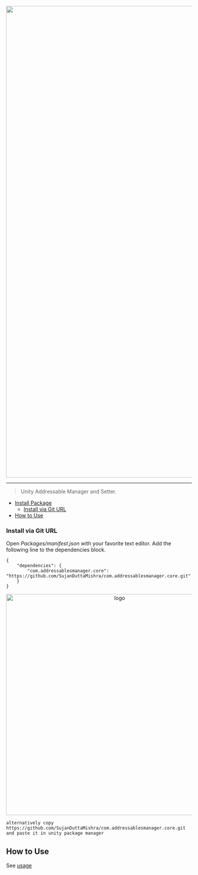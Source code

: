 
<p align="center">
  <img width="1280" src="https://raw.githubusercontent.com/SujanDuttaMishra/com.addressablesmanager.core/master/Documentation~/logo.png" alt="logo">
</p>

___
>Unity Addressable Manager and Setter.

- [Install Package](#install-package)
  - [Install via Git URL](#install-via-git-url)
- [How to Use](#how-to-use)

### Install via Git URL

Open *Packages/manifest.json* with your favorite text editor. Add the following line to the dependencies block.

    {
        "dependencies": {
            "com.addressablesmanager.core": "https://github.com/SujanDuttaMishra/com.addressablesmanager.core.git"
        }
    }
  <p align="center">
  <img width="600" src="https://raw.githubusercontent.com/SujanDuttaMishra/com.addressablesmanager.core/master/Documentation~/PackageManagerGit.png" alt="logo">
  </p>

    alternatively copy 
    https://github.com/SujanDuttaMishra/com.addressablesmanager.core.git
    and paste it in unity package manager 



   


    

## How to Use

See [usage](https://github.com/SujanDuttaMishra/com.addressablesmanager.core/wiki)
